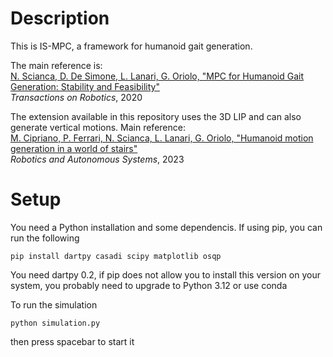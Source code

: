 # Description
This is IS-MPC, a framework for humanoid gait generation.

The main reference is:<br />
[N. Scianca, D. De Simone, L. Lanari, G. Oriolo, "MPC for Humanoid Gait Generation: Stability and Feasibility"](https://ieeexplore.ieee.org/document/8955951)<br />
*Transactions on Robotics*, 2020

The extension available in this repository uses the 3D LIP and can also generate vertical motions. Main reference:<br />
[M. Cipriano, P. Ferrari, N. Scianca, L. Lanari, G. Oriolo, "Humanoid motion generation in a world of stairs"](https://www.sciencedirect.com/science/article/pii/S0921889023001343)<br />
*Robotics and Autonomous Systems*, 2023


# Setup
You need a Python installation and some dependencis. If using pip, you can run the following
```
pip install dartpy casadi scipy matplotlib osqp
```
You need dartpy 0.2, if pip does not allow you to install this version on your system, you probably need to upgrade to Python 3.12 or use conda

To run the simulation
```
python simulation.py
```
then press spacebar to start it
